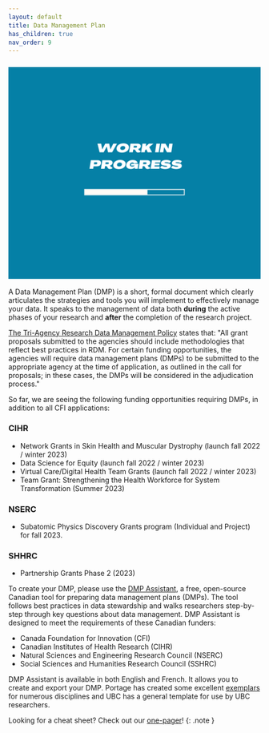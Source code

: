 ```yaml
---
layout: default
title: Data Management Plan
has_children: true
nav_order: 9
---
```


<p style="margin-top:25px">
<img src="figures/work-in-progress.png" width="600"/>
</p>

A Data Management Plan (DMP) is a short, formal document which clearly articulates the strategies and tools you will implement to effectively manage your data. It speaks to the management of data both <b>during</b> the active phases of your research and <b>after</b> the completion of the research project. 

<a href="https://science.gc.ca/site/science/en/interagency-research-funding/policies-and-guidelines/research-data-management/tri-agency-research-data-management-policy">The Tri-Agency Research Data Management Policy</a> states that: "All grant proposals submitted to the agencies should include methodologies that reflect best practices in RDM. For certain funding opportunities, the agencies will require data management plans (DMPs) to be submitted to the appropriate agency at the time of application, as outlined in the call for proposals; in these cases, the DMPs will be considered in the adjudication process."

So far, we are seeing the following funding opportunities requiring DMPs, in addition to all CFI applications:

### CIHR

- Network Grants in Skin Health and Muscular Dystrophy (launch fall 2022 / winter 2023)
- Data Science for Equity (launch fall 2022 / winter 2023)
- Virtual Care/Digital Health Team Grants (launch fall 2022 / winter 2023)
- Team Grant: Strengthening the Health Workforce for System Transformation (Summer 2023)

### NSERC

- Subatomic Physics Discovery Grants program (Individual and Project) for fall 2023.

### SHHRC

- Partnership Grants Phase 2 (2023)


To create your DMP, please use the <a href="https://assistant.portagenetwork.ca/tool" target="_blank"> DMP Assistant</a>, a free, open-source Canadian tool for preparing data management plans (DMPs). The tool follows best practices in data stewardship and walks researchers step-by-step through key questions about data management. DMP Assistant is designed to meet the requirements of these Canadian funders:

- Canada Foundation for Innovation (CFI)
- Canadian Institutes of Health Research (CIHR)
- Natural Sciences and Engineering Research Council (NSERC)
- Social Sciences and Humanities Research Council (SSHRC)

DMP Assistant is available in both English and French. It allows you to create and export your DMP. Portage has created some excellent <a href="https://zenodo.org/communities/portage-network/search?page=1&size=20&q=exemplar">exemplars </a>for numerous disciplines and UBC has a general template for use by UBC researchers.



Looking for a cheat sheet? Check out our <a href="https://osf.io/wmh5n" target="_blank">one-pager</a>!
{: .note }


